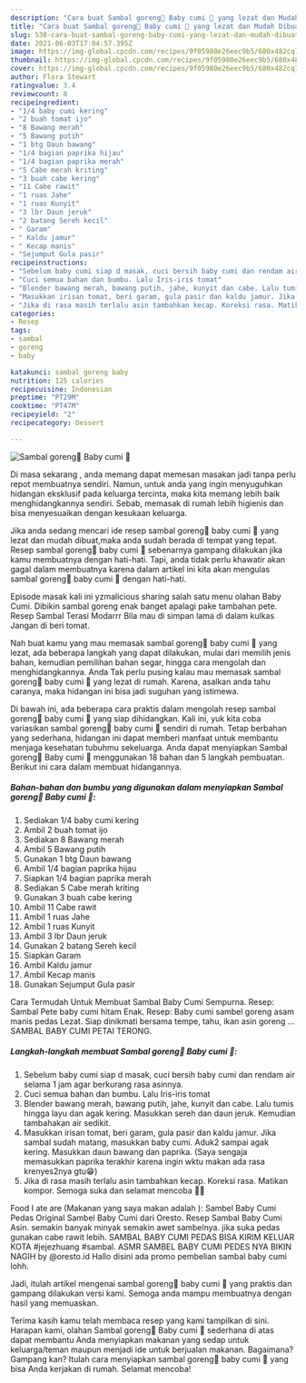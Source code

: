 ```yaml
---
description: "Cara buat Sambal goreng🦑 Baby cumi 🦑 yang lezat dan Mudah Dibuat"
title: "Cara buat Sambal goreng🦑 Baby cumi 🦑 yang lezat dan Mudah Dibuat"
slug: 538-cara-buat-sambal-goreng-baby-cumi-yang-lezat-dan-mudah-dibuat
date: 2021-06-03T17:04:57.395Z
image: https://img-global.cpcdn.com/recipes/9f05980e26eec9b5/680x482cq70/sambal-goreng🦑-baby-cumi-🦑-foto-resep-utama.jpg
thumbnail: https://img-global.cpcdn.com/recipes/9f05980e26eec9b5/680x482cq70/sambal-goreng🦑-baby-cumi-🦑-foto-resep-utama.jpg
cover: https://img-global.cpcdn.com/recipes/9f05980e26eec9b5/680x482cq70/sambal-goreng🦑-baby-cumi-🦑-foto-resep-utama.jpg
author: Flora Stewart
ratingvalue: 3.4
reviewcount: 8
recipeingredient:
- "1/4 baby cumi kering"
- "2 buah tomat ijo"
- "8 Bawang merah"
- "5 Bawang putih"
- "1 btg Daun bawang"
- "1/4 bagian paprika hijau"
- "1/4 bagian paprika merah"
- "5 Cabe merah kriting"
- "3 buah cabe kering"
- "11 Cabe rawit"
- "1 ruas Jahe"
- "1 ruas Kunyit"
- "3 lbr Daun jeruk"
- "2 batang Sereh kecil"
- " Garam"
- " Kaldu jamur"
- " Kecap manis"
- "Sejumput Gula pasir"
recipeinstructions:
- "Sebelum baby cumi siap d masak, cuci bersih baby cumi dan rendam air selama 1 jam agar berkurang rasa asinnya."
- "Cuci semua bahan dan bumbu. Lalu Iris-iris tomat"
- "Blender bawang merah, bawang putih, jahe, kunyit dan cabe. Lalu tumis hingga layu dan agak kering. Masukkan sereh dan daun jeruk. Kemudian tambahakan air sedikit."
- "Masukkan irisan tomat, beri garam, gula pasir dan kaldu jamur. Jika sambal sudah matang, masukkan baby cumi. Aduk2 sampai agak kering. Masukkan daun bawang dan paprika. (Saya sengaja memasukkan paprika terakhir karena ingin wktu makan ada rasa krenyes2nya gtu😁)"
- "Jika di rasa masih terlalu asin tambahkan kecap. Koreksi rasa. Matikan kompor. Semoga suka dan selamat mencoba 🙏😊"
categories:
- Resep
tags:
- sambal
- goreng
- baby

katakunci: sambal goreng baby 
nutrition: 125 calories
recipecuisine: Indonesian
preptime: "PT29M"
cooktime: "PT47M"
recipeyield: "2"
recipecategory: Dessert

---
```



![Sambal goreng🦑 Baby cumi 🦑](https://img-global.cpcdn.com/recipes/9f05980e26eec9b5/680x482cq70/sambal-goreng🦑-baby-cumi-🦑-foto-resep-utama.jpg)

Di masa  sekarang , anda memang dapat memesan masakan jadi tanpa perlu repot membuatnya sendiri. Namun, untuk anda yang ingin menyuguhkan hidangan eksklusif pada keluarga tercinta, maka kita memang lebih baik menghidangkannya sendiri. Sebab, memasak di rumah lebih higienis dan bisa menyesuaikan dengan kesukaan keluarga.

Jika anda sedang mencari ide resep sambal goreng🦑 baby cumi 🦑 yang lezat dan mudah dibuat,maka anda sudah berada di tempat yang tepat. Resep sambal goreng🦑 baby cumi 🦑  sebenarnya gampang dilakukan jika kamu membuatnya dengan hati-hati. Tapi, anda tidak perlu khawatir akan gagal dalam membuatnya 
karena dalam artikel ini kita akan mengulas sambal goreng🦑 baby cumi 🦑 dengan hati-hati.  

Episode masak kali ini yzmalicious sharing salah satu menu olahan Baby Cumi. Dibikin sambal goreng enak banget apalagi pake tambahan pete. Resep Sambal Terasi Modarrr Bila mau di simpan lama di dalam kulkas Jangan di beri tomat.

Nah buat kamu yang mau memasak sambal goreng🦑 baby cumi 🦑 yang lezat, ada beberapa langkah yang dapat dilakukan, mulai dari memilih jenis bahan, kemudian pemilihan bahan segar, hingga cara mengolah dan menghidangkannya. Anda Tak perlu pusing kalau mau memasak sambal goreng🦑 baby cumi 🦑 yang lezat di rumah. Karena, asalkan anda  tahu caranya, maka hidangan ini bisa jadi suguhan yang istimewa.

Di bawah ini, ada beberapa cara praktis  dalam mengolah resep sambal goreng🦑 baby cumi 🦑 yang siap dihidangkan. Kali ini, yuk kita coba variasikan sambal goreng🦑 baby cumi 🦑 sendiri di rumah. Tetap berbahan yang sederhana, hidangan ini dapat memberi manfaat untuk membantu menjaga kesehatan tubuhmu sekeluarga. Anda dapat menyiapkan Sambal goreng🦑 Baby cumi 🦑 menggunakan 18 bahan dan 5 langkah pembuatan. Berikut ini cara dalam membuat hidangannya.

<!--inarticleads1-->

##### Bahan-bahan dan bumbu yang digunakan dalam menyiapkan Sambal goreng🦑 Baby cumi 🦑:

1. Sediakan 1/4 baby cumi kering
1. Ambil 2 buah tomat ijo
1. Sediakan 8 Bawang merah
1. Ambil 5 Bawang putih
1. Gunakan 1 btg Daun bawang
1. Ambil 1/4 bagian paprika hijau
1. Siapkan 1/4 bagian paprika merah
1. Sediakan 5 Cabe merah kriting
1. Gunakan 3 buah cabe kering
1. Ambil 11 Cabe rawit
1. Ambil 1 ruas Jahe
1. Ambil 1 ruas Kunyit
1. Ambil 3 lbr Daun jeruk
1. Gunakan 2 batang Sereh kecil
1. Siapkan  Garam
1. Ambil  Kaldu jamur
1. Ambil  Kecap manis
1. Gunakan Sejumput Gula pasir


Cara Termudah Untuk Membuat Sambal Baby Cumi Sempurna. Resep: Sambal Pete baby cumi hitam Enak. Resep: Baby cumi sambel goreng asam manis pedas Lezat. Siap dinikmati bersama tempe, tahu, ikan asin goreng … SAMBAL BABY CUMI PETAI TERONG. 

<!--inarticleads2-->

##### Langkah-langkah membuat Sambal goreng🦑 Baby cumi 🦑:

1. Sebelum baby cumi siap d masak, cuci bersih baby cumi dan rendam air selama 1 jam agar berkurang rasa asinnya.
1. Cuci semua bahan dan bumbu. Lalu Iris-iris tomat
1. Blender bawang merah, bawang putih, jahe, kunyit dan cabe. Lalu tumis hingga layu dan agak kering. Masukkan sereh dan daun jeruk. Kemudian tambahakan air sedikit.
1. Masukkan irisan tomat, beri garam, gula pasir dan kaldu jamur. Jika sambal sudah matang, masukkan baby cumi. Aduk2 sampai agak kering. Masukkan daun bawang dan paprika. (Saya sengaja memasukkan paprika terakhir karena ingin wktu makan ada rasa krenyes2nya gtu😁)
1. Jika di rasa masih terlalu asin tambahkan kecap. Koreksi rasa. Matikan kompor. Semoga suka dan selamat mencoba 🙏😊


Food I ate are (Makanan yang saya makan adalah ): Sambel Baby Cumi Pedas Original Sambel Baby Cumi dari Oresto. Resep Sambal Baby Cumi Asin. semakin banyak minyak semakin awet sambelnya. jika suka pedas gunakan cabe rawit lebih. SAMBAL BABY CUMI PEDAS BISA KIRIM KELUAR KOTA #jejezhuang #sambal. ASMR SAMBEL BABY CUMI PEDES NYA BIKIN NAGIH by @oresto.id Hallo disini ada promo pembelian sambal baby cumi lohh. 

Jadi, itulah artikel mengenai  sambal goreng🦑 baby cumi 🦑  yang praktis dan gampang dilakukan versi kami. Semoga anda mampu membuatnya dengan hasil yang memuaskan. 

Terima kasih kamu telah membaca resep yang kami tampilkan di sini. Harapan kami, olahan  Sambal goreng🦑 Baby cumi 🦑 sederhana di atas dapat membantu Anda menyiapkan makanan yang sedap untuk keluarga/teman maupun menjadi ide untuk berjualan makanan. Bagaimana? Gampang kan? Itulah cara menyiapkan sambal goreng🦑 baby cumi 🦑 yang bisa Anda kerjakan di rumah. Selamat mencoba!

